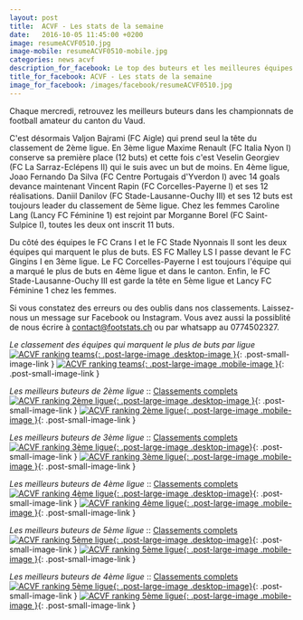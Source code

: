 ```yaml
---
layout: post
title:  ACVF - Les stats de la semaine
date:   2016-10-05 11:45:00 +0200
image: resumeACVF0510.jpg
image-mobile: resumeACVF0510-mobile.jpg
categories: news acvf
description_for_facebook: Le top des buteurs et les meilleures équipes dans le canton de Vaud
title_for_facebook: ACVF - Les stats de la semaine
image_for_facebook: /images/facebook/resumeACVF0510.jpg
---
```

Chaque mercredi, retrouvez les meilleurs buteurs dans les championnats de football amateur du canton du Vaud.

C'est désormais Valjon Bajrami (FC Aigle) qui prend seul la tête du classement de 2ème ligue. En 3ème ligue Maxime Renault (FC Italia Nyon I) conserve sa première place (12 buts) et cette fois c'est Veselin Georgiev (FC La Sarraz-Eclépens II) qui le suis avec un but de moins. En 4ème ligue, Joao Fernando Da Silva (FC Centre Portugais d'Yverdon I) avec 14 goals devance maintenant Vincent Rapin (FC Corcelles-Payerne l) et ses 12 réalisations. Daniil Danilov (FC Stade-Lausanne-Ouchy III) et ses 12 buts est toujours leader du classement de 5ème ligue. Chez les femmes Caroline Lang (Lancy FC Féminine 1) est rejoint par Morganne Borel (FC Saint-Sulpice I), toutes les deux ont inscrit 11 buts.

Du côté des équipes le FC Crans I et le FC Stade Nyonnais II sont les deux équipes qui marquent le plus de buts. ES FC Malley LS I passe devant le FC Gingins I en 3ème ligue. Le FC Corcelles-Payerne I est toujours l'équipe qui a marqué le plus de buts en 4ème ligue et  dans le canton. Enfin, le FC Stade-Lausanne-Ouchy III est garde la tête en 5ème ligue et Lancy FC Féminine 1 chez les femmes.

Si vous constatez des erreurs ou des oublis dans nos classements. Laissez-nous un message sur Facebook ou Instagram. Vous avez aussi la possiblité de nous écrire à contact@footstats.ch ou par whatsapp au 0774502327.

_Le classement des équipes qui marquent le plus de buts par ligue_
[![ACVF ranking teams]({{site.url}}/images/posts/rankings/resumeACVFA0510.jpg){: .post-large-image .desktop-image }]({{site.url}}/images/posts/rankings/resumeACVFA0510.jpg){: .post-small-image-link }
[![ACVF ranking teams]({{site.url}}/images/posts/rankings/resumeACVFA0510-mobile.jpg){: .post-large-image .mobile-image }]({{site.url}}/images/posts/rankings/resumeACVFA0510-mobile.jpg){: .post-small-image-link }

_Les meilleurs buteurs de 2ème ligue_ :: [Classements complets]({{site.url}}/acvf/2eme-ligue)
[![ACVF ranking 2ème ligue]({{site.url}}/images/posts/rankings/resumeACVF20510.jpg){: .post-large-image .desktop-image }]({{site.url}}/images/posts/rankings/resumeACVF20510.jpg){: .post-small-image-link }
[![ACVF ranking 2ème ligue]({{site.url}}/images/posts/rankings/resumeACVF20510-mobile.jpg){: .post-large-image .mobile-image }]({{site.url}}/images/posts/rankings/resumeACVF20510-mobile.jpg){: .post-small-image-link }

_Les meilleurs buteurs de 3ème ligue_ :: [Classements complets]({{site.url}}/acvf/3eme-ligue)
[![ACVF ranking 3ème ligue]({{site.url}}/images/posts/rankings/resumeACVF30510.jpg){: .post-large-image .desktop-image}]({{site.url}}/images/posts/rankings/resumeACVF30510.jpg){: .post-small-image-link }
[![ACVF ranking 3ème ligue]({{site.url}}/images/posts/rankings/resumeACVF30510-mobile.jpg){: .post-large-image .mobile-image }]({{site.url}}/images/posts/rankings/resumeACVF30510-mobile.jpg){: .post-small-image-link }

_Les meilleurs buteurs de 4ème ligue_ :: [Classements complets]({{site.url}}/acvf/4eme-ligue)
[![ACVF ranking 4ème ligue]({{site.url}}/images/posts/rankings/resumeACVF40510.jpg){: .post-large-image .desktop-image}]({{site.url}}/images/posts/rankings/resumeACVF40510.jpg){: .post-small-image-link }
[![ACVF ranking 4ème ligue]({{site.url}}/images/posts/rankings/resumeACVF40510-mobile.jpg){: .post-large-image .mobile-image }]({{site.url}}/images/posts/rankings/resumeACVF40510-mobile.jpg){: .post-small-image-link }

_Les meilleurs buteurs de 5ème ligue_ :: [Classements complets]({{site.url}}/acvf/5eme-ligue)
[![ACVF ranking 5ème ligue]({{site.url}}/images/posts/rankings/resumeACVF50510.jpg){: .post-large-image .desktop-image}]({{site.url}}/images/posts/rankings/resumeACVF50510.jpg){: .post-small-image-link }
[![ACVF ranking 5ème ligue]({{site.url}}/images/posts/rankings/resumeACVF50510-mobile.jpg){: .post-large-image .mobile-image }]({{site.url}}/images/posts/rankings/resumeACVF50510-mobile.jpg){: .post-small-image-link }

_Les meilleurs buteurs de 4ème ligue_ :: [Classements complets]({{site.url}}/acvf/3eme-ligue-feminine)
[![ACVF ranking 5ème ligue]({{site.url}}/images/posts/rankings/resumeACVF300510.jpg){: .post-large-image .desktop-image}]({{site.url}}/images/posts/rankings/resumeACVF300510.jpg){: .post-small-image-link }
[![ACVF ranking 5ème ligue]({{site.url}}/images/posts/rankings/resumeACVF300510-mobile.jpg){: .post-large-image .mobile-image }]({{site.url}}/images/posts/rankings/resumeACVF300510-mobile.jpg){: .post-small-image-link }